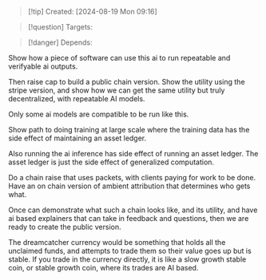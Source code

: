
>[!tip] Created: [2024-08-19 Mon 09:16]

>[!question] Targets: 

>[!danger] Depends: 

Show how a piece of software can use this ai to run repeatable and verifyable ai outputs.

Then raise cap to build a public chain version.  Show the utility using the stripe version, and show how we can get the same utility but truly decentralized, with repeatable AI models.

Only some ai models are compatible to be run like this.

Show path to doing training at large scale where the training data has the side effect of maintaining an asset ledger.

Also running the ai inference has side effect of running an asset ledger.  The asset ledger is just the side effect of generalized computation.

Do a chain raise that uses packets, with clients paying for work to be done.
Have an on chain version of ambient attribution that determines who gets what.

Once can demonstrate what such a chain looks like, and its utility, and have ai based explainers that can take in feedback and questions, then we are ready to create the public version.

The dreamcatcher currency would be something that holds all the unclaimed funds, and attempts to trade them so their value goes up but is stable.  If you trade in the currency directly, it is like a slow growth stable coin, or stable growth coin, where its trades are AI based.